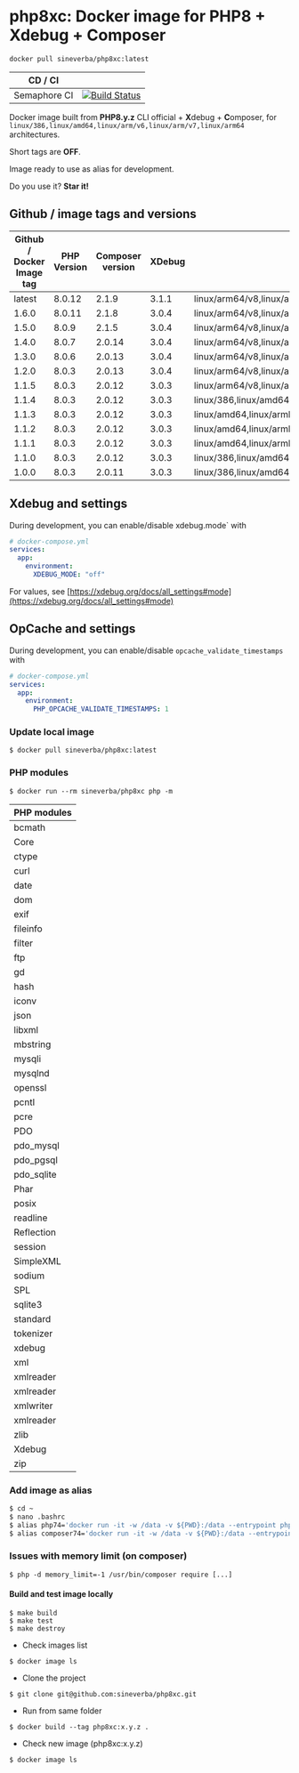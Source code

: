 php8xc: Docker image for PHP8 + Xdebug + Composer
=================================================

`docker pull sineverba/php8xc:latest`


| CD / CI   |           |
| --------- | --------- |
| Semaphore CI | [![Build Status](https://sineverba.semaphoreci.com/badges/php8xc/branches/master.svg)](https://sineverba.semaphoreci.com/projects/php8xc) |



Docker image built from **PHP8.y.z** CLI official + **X**debug + **C**omposer, for `linux/386,linux/amd64,linux/arm/v6,linux/arm/v7,linux/arm64` architectures.

Short tags are __OFF__.

Image ready to use as alias for development.

Do you use it? **Star it!**


## Github / image tags and versions

| Github / Docker Image tag | PHP Version | Composer version | XDebug | Architectures |
| ------------------------- | ----------- | ---------------- | ------ | ------------- |
| latest | 8.0.12 | 2.1.9 | 3.1.1 | linux/arm64/v8,linux/amd64,linux/arm/v6,linux/arm/v7 |
| 1.6.0 | 8.0.11 | 2.1.8 | 3.0.4 | linux/arm64/v8,linux/amd64,linux/arm/v6,linux/arm/v7 |
| 1.5.0 | 8.0.9 | 2.1.5  | 3.0.4 | linux/arm64/v8,linux/amd64,linux/arm/v6,linux/arm/v7 |
| 1.4.0 | 8.0.7 | 2.0.14 | 3.0.4 | linux/arm64/v8,linux/amd64,linux/arm/v6,linux/arm/v7 |
| 1.3.0 | 8.0.6 | 2.0.13 | 3.0.4 | linux/arm64/v8,linux/amd64,linux/arm/v6,linux/arm/v7 |
| 1.2.0 | 8.0.3 | 2.0.13 | 3.0.4 | linux/arm64/v8,linux/amd64,linux/arm/v6,linux/arm/v7 |
| 1.1.5 | 8.0.3 | 2.0.12 | 3.0.3 | linux/arm64/v8,linux/amd64,linux/arm/v6,linux/arm/v7 |
| 1.1.4 | 8.0.3 | 2.0.12 | 3.0.3 | linux/386,linux/amd64,linux/arm/v6,linux/arm/v7,linux/arm64,linux/arm64/v8 |
| 1.1.3 | 8.0.3 | 2.0.12 | 3.0.3 | linux/amd64,linux/armhf,linux/arm64 |
| 1.1.2 | 8.0.3 | 2.0.12 | 3.0.3 | linux/amd64,linux/armhf,linux/arm64 |
| 1.1.1 | 8.0.3 | 2.0.12 | 3.0.3 | linux/amd64,linux/armhf,linux/arm64 |
| 1.1.0 | 8.0.3 | 2.0.12 | 3.0.3 | linux/386,linux/amd64,linux/arm/v6,linux/arm/v7,linux/arm64 |
| 1.0.0 | 8.0.3 | 2.0.11 | 3.0.3 | linux/386,linux/amd64,linux/arm/v6,linux/arm/v7,linux/arm64 |

## Xdebug and settings

During development, you can enable/disable xdebug.mode` with

```yaml
# docker-compose.yml
services:
  app:
    environment:
      XDEBUG_MODE: "off"
```

For values, see [https://xdebug.org/docs/all_settings#mode](https://xdebug.org/docs/all_settings#mode)

## OpCache and settings

During development, you can enable/disable `opcache_validate_timestamps` with

```yaml
# docker-compose.yml
services:
  app:
    environment:
      PHP_OPCACHE_VALIDATE_TIMESTAMPS: 1
```

### Update local image

`$ docker pull sineverba/php8xc:latest`


### PHP modules

`$ docker run --rm sineverba/php8xc php -m`

| PHP modules |
| ----------- |
| bcmath |
| Core |
| ctype |
| curl |
| date |
| dom |
| exif |
| fileinfo |
| filter |
| ftp |
| gd |
| hash |
| iconv |
| json |
| libxml |
| mbstring |
| mysqli |
| mysqlnd |
| openssl |
| pcntl |
| pcre |
| PDO |
| pdo_mysql |
| pdo_pgsql |
| pdo_sqlite |
| Phar |
| posix |
| readline |
| Reflection |
| session |
| SimpleXML |
| sodium |
| SPL |
| sqlite3 |
| standard |
| tokenizer |
| xdebug |
| xml |
| xmlreader |
| xmlreader |
| xmlwriter 
| xmlreader |
| zlib |
| Xdebug |
| zip |

### Add image as alias

``` bash
$ cd ~
$ nano .bashrc
$ alias php74='docker run -it -w /data -v ${PWD}:/data --entrypoint php --rm sineverba/php8xc:latest'
$ alias composer74='docker run -it -w /data -v ${PWD}:/data --entrypoint "/usr/bin/composer" --rm sineverba/php8xc:latest'
```

### Issues with memory limit (on composer)

`$ php -d memory_limit=-1 /usr/bin/composer require [...]`

#### Build and test image locally

```shell
$ make build
$ make test
$ make destroy
```

+ Check images list

`$ docker image ls`

+ Clone the project

`$ git clone git@github.com:sineverba/php8xc.git`

+ Run from same folder

`$ docker build --tag php8xc:x.y.z .`

+ Check new image (php8xc:x.y.z)

`$ docker image ls`